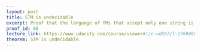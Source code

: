 ```yaml
---
layout: post
title: STM is undecidable
excerpt: Proof that the language of TMs that accept only one string is undecidable.
proof_id: 80
lecture_link: https://www.udacity.com/course/viewer#!/c-ud557/l-1769468638/m-1727488951
theorem: STM is undecidable.
---
```





